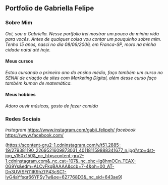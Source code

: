 ## Portfolio de Gabriella Felipe

### Sobre Mim
 
 _Ooi, sou a Gabriella. Nesse portfolio irei mostrar um pouco da minha vida para vocês. Antes de qualquer coisa vou contar um pouquinho sobre mim. Tenho 15 anos, nasci no dia 08/06/2006, em Franca-SP, moro na minha cidade natal até hoje._
 
#### Meus cursos
 
 _Estou cursando o primeiro ano do ensino médio, faço também um curso no SENAI de criação de sites com Marketing Digital, além desse curso faço também kumon de matemática._

#### Meus hobbies  

 _Adoro ouvir músicas, gosto de fazer comida_ 
 
 ### Redes Sociais 

 *instagram*
https://www.instagram.com/gabii_felipeh/
*facebook*
https://www.facebook.com/ 
  
  
(https://scontent-gru2-1.cdninstagram.com/v/t51.2885-19/279381190_2269521609873031_401181159888341677_n.jpg?stp=dst-jpg_s150x150&_nc_ht=scontent-gru2-1.cdninstagram.com&_nc_cat=107&_nc_ohc=Ig8hmOCn_TEAX-0G9Ys&edm=ALCvFkgBAAAA&ccb=7-4&oh=00_AT-Dn3UVtSFi11IK9hZfP43cSC1-IyG4aYfsqr66YFSyTw&oe=627768D3&_nc_sid=643ae9)




